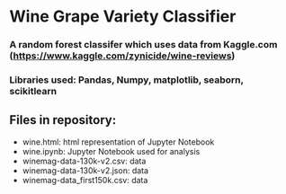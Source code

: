 # Wine Grape Variety Classifier

### A random forest classifer which uses data from Kaggle.com (https://www.kaggle.com/zynicide/wine-reviews)
### Libraries used: Pandas, Numpy, matplotlib, seaborn, scikitlearn

## Files in repository:
- wine.html: html representation of Jupyter Notebook
- wine.ipynb: Jupyter Notebook used for analysis
- winemag-data-130k-v2.csv: data
- winemag-data-130k-v2.json: data
- winemag-data_first150k.csv: data

